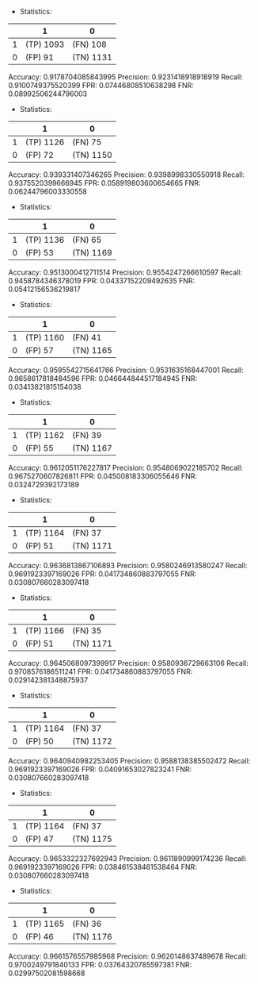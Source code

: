 * Statistics: 

|          |    1     |    0     |
|----------|----------|----------|
|    1     |(TP) 1093 | (FN) 108 |
|    0     | (FP) 91  |(TN) 1131 |
Accuracy: 0.9178704085843995
Precision: 0.9231418918918919
Recall: 0.9100749375520399
FPR: 0.07446808510638298
FNR: 0.08992506244796003
* Statistics: 

|          |    1     |    0     |
|----------|----------|----------|
|    1     |(TP) 1126 | (FN) 75  |
|    0     | (FP) 72  |(TN) 1150 |
Accuracy: 0.939331407346265
Precision: 0.9398998330550918
Recall: 0.9375520399666945
FPR: 0.058919803600654665
FNR: 0.06244796003330558
* Statistics: 

|          |    1     |    0     |
|----------|----------|----------|
|    1     |(TP) 1136 | (FN) 65  |
|    0     | (FP) 53  |(TN) 1169 |
Accuracy: 0.9513000412711514
Precision: 0.9554247266610597
Recall: 0.9458784346378019
FPR: 0.04337152209492635
FNR: 0.05412156536219817
* Statistics: 

|          |    1     |    0     |
|----------|----------|----------|
|    1     |(TP) 1160 | (FN) 41  |
|    0     | (FP) 57  |(TN) 1165 |
Accuracy: 0.9595542715641766
Precision: 0.9531635168447001
Recall: 0.9658617818484596
FPR: 0.046644844517184945
FNR: 0.03413821815154038
* Statistics: 

|          |    1     |    0     |
|----------|----------|----------|
|    1     |(TP) 1162 | (FN) 39  |
|    0     | (FP) 55  |(TN) 1167 |
Accuracy: 0.9612051176227817
Precision: 0.9548069022185702
Recall: 0.9675270607826811
FPR: 0.045008183306055646
FNR: 0.0324729392173189
* Statistics: 

|          |    1     |    0     |
|----------|----------|----------|
|    1     |(TP) 1164 | (FN) 37  |
|    0     | (FP) 51  |(TN) 1171 |
Accuracy: 0.9636813867106893
Precision: 0.9580246913580247
Recall: 0.9691923397169026
FPR: 0.041734860883797055
FNR: 0.030807660283097418
* Statistics: 

|          |    1     |    0     |
|----------|----------|----------|
|    1     |(TP) 1166 | (FN) 35  |
|    0     | (FP) 51  |(TN) 1171 |
Accuracy: 0.9645068097399917
Precision: 0.9580936729663106
Recall: 0.9708576186511241
FPR: 0.041734860883797055
FNR: 0.029142381348875937
* Statistics: 

|          |    1     |    0     |
|----------|----------|----------|
|    1     |(TP) 1164 | (FN) 37  |
|    0     | (FP) 50  |(TN) 1172 |
Accuracy: 0.9640940982253405
Precision: 0.9588138385502472
Recall: 0.9691923397169026
FPR: 0.04091653027823241
FNR: 0.030807660283097418
* Statistics: 

|          |    1     |    0     |
|----------|----------|----------|
|    1     |(TP) 1164 | (FN) 37  |
|    0     | (FP) 47  |(TN) 1175 |
Accuracy: 0.9653322327692943
Precision: 0.9611890999174236
Recall: 0.9691923397169026
FPR: 0.038461538461538464
FNR: 0.030807660283097418
* Statistics: 

|          |    1     |    0     |
|----------|----------|----------|
|    1     |(TP) 1165 | (FN) 36  |
|    0     | (FP) 46  |(TN) 1176 |
Accuracy: 0.9661576557985968
Precision: 0.9620148637489678
Recall: 0.9700249791840133
FPR: 0.03764320785597381
FNR: 0.02997502081598668